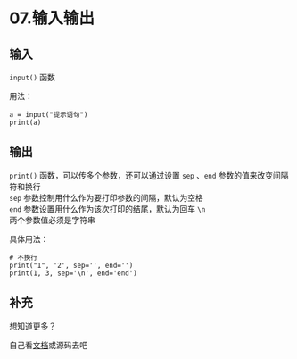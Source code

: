 # 07.输入输出

## 输入

`input()` 函数

用法：

```text
a = input("提示语句")
print(a)
```

## 输出

`print()` 函数，可以传多个参数，还可以通过设置 `sep` 、`end` 参数的值来改变间隔符和换行  
`sep` 参数控制用什么作为要打印参数的间隔，默认为空格  
`end` 参数设置用什么作为该次打印的结尾，默认为回车 `\n`  
两个参数值必须是字符串

具体用法：

```text
# 不换行
print("1", '2', sep='', end='')
print(1, 3, sep='\n', end='end')
```

## 补充

想知道更多？

自己看[文档](https://docs.python.org/zh-cn/3/)或源码去吧

